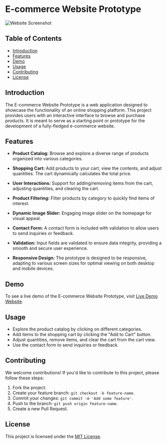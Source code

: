 # E-commerce Website Prototype

![Website Screenshot](https://github.com/Ahmedsayedom/Simple-E-Commerce/assets/120990598/02631841-ab77-42e8-8583-caa4f282b6dd)

## Table of Contents
- [Introduction](#introduction)
- [Features](#features)
- [Demo](#demo)
- [Usage](#usage)
- [Contributing](#contributing)
- [License](#license)

## Introduction
The E-commerce Website Prototype is a web application designed to showcase the functionality of an online shopping platform. This project provides users with an interactive interface to browse and purchase products. It is meant to serve as a starting point or prototype for the development of a fully-fledged e-commerce website.

## Features
- **Product Catalog:** Browse and explore a diverse range of products organized into various categories.

- **Shopping Cart:** Add products to your cart, view the contents, and adjust quantities. The cart dynamically calculates the total price.

- **User Interactions:** Support for adding/removing items from the cart, adjusting quantities, and clearing the cart.

- **Product Filtering:** Filter products by category to quickly find items of interest.

- **Dynamic Image Slider:** Engaging image slider on the homepage for visual appeal.

- **Contact Form:** A contact form is included with validation to allow users to send inquiries or feedback.

- **Validation:** Input fields are validated to ensure data integrity, providing a smooth and secure user experience.

- **Responsive Design:** The prototype is designed to be responsive, adapting to various screen sizes for optimal viewing on both desktop and mobile devices.

## Demo
To see a live demo of the E-commerce Website Prototype, visit [Live Demo Website]([http://example.com](https://ahmedsayedom.github.io/Simple-E-Commerce/)).

## Usage
- Explore the product catalog by clicking on different categories.
- Add items to the shopping cart by clicking the "Add to Cart" button.
- Adjust quantities, remove items, and clear the cart from the cart view.
- Use the contact form to send inquiries or feedback.

## Contributing
We welcome contributions! If you'd like to contribute to this project, please follow these steps:
1. Fork the project.
2. Create your feature branch: `git checkout -b feature-name`.
3. Commit your changes: `git commit -m 'Add some feature'`.
4. Push to the branch: `git push origin feature-name`.
5. Create a new Pull Request.

## License
This project is licensed under the [MIT License](LICENSE).

